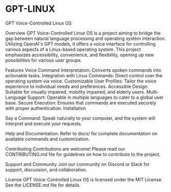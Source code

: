 # GPT-LINUX
GPT Voice-Controlled Linux OS

Overview
GPT Voice-Controlled Linux OS is a project aiming to bridge the gap between natural language processing and operating system interaction. Utilizing OpenAI's GPT models, it offers a voice interface for controlling various aspects of a Linux-based operating system. This project emphasizes accessibility, convenience, and flexibility, opening up new possibilities for various user groups.

Features
Voice Command Interpretation: Converts spoken commands into actionable tasks.
Integration with Linux Commands: Direct control over the operating system via voice.
Customizable User Profiles: Tailor the voice experience to individual needs and preferences.
Accessible Design: Suitable for visually impaired, mobility impaired, and elderly users.
Multi-Language Support: Operable in multiple languages to cater to a global user base.
Secure Execution: Ensures that commands are executed securely with proper authentication.
Installation

Say a Command: Speak naturally to your computer, and the system will interpret and execute your requests.

Help and Documentation: Refer to docs/ for complete documentation on available commands and customization.

Contributing
Contributions are welcome! Please read our CONTRIBUTING.md file for guidelines on how to contribute to the project.

Support and Community
Join our community on Discord or Slack for support, discussion, and collaboration.

License
GPT Voice-Controlled Linux OS is licensed under the MIT License. See the LICENSE.md file for details.
